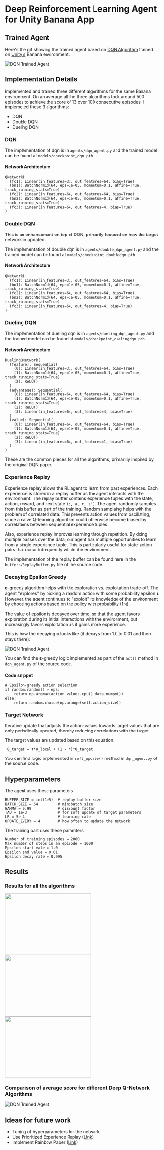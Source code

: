 # Deep Reinforcement Learning Agent for Unity Banana App 

## Trained Agent 

Here's the gif showing the trained agent based on [DQN Algorithm](https://github.com/monusurana/reinforcement-learning-navigation/blob/master/agents/dqn_agent.py) trained on [Unity's](https://github.com/Unity-Technologies/ml-agents) Banana environment. 

![DQN Trained Agent](resources/trained_agent_dqn.gif)

## Implementation Details 

Implemented and trained three different algorithms for the same Banana environment. On an average all the three algorithms took around 500 episodes to achieve the score of 13 over 100 consecutive episodes. I implemeted these 3 algorithms:
- DQN
- Double DQN
- Dueling DQN

### DQN 

The implementation of dqn is in ```agents/dqn_agent.py``` and the trained model can be found at ```models/checkpoint_dqn.pth```

#### Network Architecture
```
QNetwork(
  (fc1): Linear(in_features=37, out_features=64, bias=True)
  (bn1): BatchNorm1d(64, eps=1e-05, momentum=0.1, affine=True, track_running_stats=True)
  (fc2): Linear(in_features=64, out_features=64, bias=True)
  (bn2): BatchNorm1d(64, eps=1e-05, momentum=0.1, affine=True, track_running_stats=True)
  (fc3): Linear(in_features=64, out_features=4, bias=True)
)
```

### Double DQN

This is an enhancement on top of DQN, primarily focused on how the target network in updated. 

The implementation of double dqn is in ```agents/double_dqn_agent.py``` and the trained model can be found at ```models/checkpoint_doubledqn.pth```

#### Network Architecture
```
QNetwork(
  (fc1): Linear(in_features=37, out_features=64, bias=True)
  (bn1): BatchNorm1d(64, eps=1e-05, momentum=0.1, affine=True, track_running_stats=True)
  (fc2): Linear(in_features=64, out_features=64, bias=True)
  (bn2): BatchNorm1d(64, eps=1e-05, momentum=0.1, affine=True, track_running_stats=True)
  (fc3): Linear(in_features=64, out_features=4, bias=True)
)
```

### Dueling DQN 

The implementation of dueling dqn is in ```agents/dueling_dqn_agent.py``` and the trained model can be found at ```models/checkpoint_duelingdqn.pth```

#### Network Architecture
```
DuelingQNetwork(
  (feature): Sequential(
    (0): Linear(in_features=37, out_features=64, bias=True)
    (1): BatchNorm1d(64, eps=1e-05, momentum=0.1, affine=True, track_running_stats=True)
    (2): ReLU()
  )
  (advantage): Sequential(
    (0): Linear(in_features=64, out_features=64, bias=True)
    (1): BatchNorm1d(64, eps=1e-05, momentum=0.1, affine=True, track_running_stats=True)
    (2): ReLU()
    (3): Linear(in_features=64, out_features=4, bias=True)
  )
  (value): Sequential(
    (0): Linear(in_features=64, out_features=64, bias=True)
    (1): BatchNorm1d(64, eps=1e-05, momentum=0.1, affine=True, track_running_stats=True)
    (2): ReLU()
    (3): Linear(in_features=64, out_features=1, bias=True)
  )
)
```

These are the common pieces for all the algorithms, primariliy inspired by the original DQN paper.

### Experience Replay 

Experience replay allows the RL agent to learn from past experiences. Each experience is stored in a replay buffer as the agent interacts with the environment. The replay buffer contains experience tuples with the state, action, reward, and next state ```(s, a, r, s')```. The agent randomly samples from this buffer as part of the training. Random samplaing helps with the problem of correlated data. This prevents action values from oscillating, since a naive Q-learning algorithm could otherwise become biased by correlations between sequential experience tuples.

Also, experience replay improves learning through repetition. By doing multiple passes over the data, our agent has multiple opportunities to learn from a single experience tuple. This is particularly useful for state-action pairs that occur infrequently within the environment.

The implementation of the replay buffer can be found here in the ```buffers/ReplayBuffer.py``` file of the source code.

### Decaying Epsilon Greedy 

𝛆-greedy algorithm helps with the exploration vs. exploitation trade-off. The agent "explores" by picking a random action with some probability epsilon 𝛜. However, the agent continues to "exploit" its knowledge of the environment by choosing actions based on the policy with probability (1-𝛜).

The value of epsilon is decayed over time, so that the agent favors exploration during its initial interactions with the environment, but increasingly favors exploitation as it gains more experience.

This is how the decaying 𝛆 looks like (it decays from 1.0 to 0.01 and then stays there):

![DQN Trained Agent](resources/eps.png)

You can find the 𝛆-greedy logic implemented as part of the ```act()``` method in ```dqn_agent.py``` of the source code.

#### Code snippet 
```
# Epsilon-greedy action selection
if random.random() > eps:
    return np.argmax(action_values.cpu().data.numpy())
else:
    return random.choice(np.arange(self.action_size))
```

### Target Network 

Iterative update that adjusts the action-values towards target values that are only periodically updated, thereby reducing correlations with the target.

The target values are updated based on this equation. 
```
 θ_target = τ*θ_local + (1 - τ)*θ_target
```

You can find logic implemented in ```soft_update()``` method in ```dqn_agent.py``` of the source code. 

## Hyperparameters 

The agent uses these parameters
```
BUFFER_SIZE = int(1e5)  # replay buffer size
BATCH_SIZE = 64         # minibatch size
GAMMA = 0.99            # discount factor
TAU = 1e-3              # for soft update of target parameters
LR = 5e-4               # learning rate 
UPDATE_EVERY = 4        # how often to update the network
```

The training part uses these paramters
```
Number of training episodes = 2000
Max number of steps in an episode = 1000
Epsilon start vale = 1.0
Epsilon end value = 0.01
Epsilon decay rate = 0.995
```

## Results

### Results for all the algorithms
<img src="resources/dqn.png" width="280" height="200"><img src="resources/doubledqn.png" width="280" height="200"><img src="resources/duelingdqn.png" width="280" height="200">

### Comparison of average score for different Deep Q-Network Algorithms
![DQN Trained Agent](resources/comparision.png)

## Ideas for future work 
- Tuning of hyperparameters for the network 
- Use Prioritized Experience Replay ([Link](https://arxiv.org/pdf/1511.05952.pdf))
- Implement Rainbow Paper ([Link](https://arxiv.org/pdf/1710.02298.pdf))
